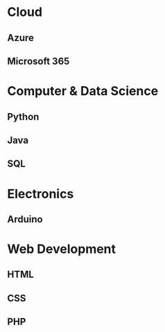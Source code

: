 # Cloud
## Azure
## Microsoft 365

# Computer & Data Science
## Python
## Java
## SQL

# Electronics
## Arduino

# Web Development
## HTML
## CSS
## PHP

